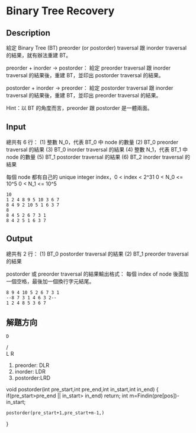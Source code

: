 # Binary Tree Recovery

## Description
給定 Binary Tree (BT) preorder (or postorder) traversal 跟 inorder traversal 的結果，就有辦法重建 BT。

preorder + inorder -> postorder：
給定 preorder traversal 跟 inorder traversal 的結果後，重建 BT，並印出 postorder traversal 的結果。

postorder + inorder -> preorder：
給定 postorder traversal 跟 inorder traversal 的結果後，重建 BT，並印出 preorder traversal 的結果。

Hint：以 BT 的角度而言，preorder 跟 postorder 是一體兩面。

## Input
總共有 6 行：
(1) 整數 N_0，代表 BT_0 中 node 的數量
(2) BT_0 preorder traversal 的結果
(3) BT_0 inorder traversal 的結果
(4) 整數 N_1，代表 BT_1 中 node 的數量
(5) BT_1 postorder traversal 的結果
(6) BT_2 inorder traversal 的結果

每個 node 都有自己的 unique integer index，0 < index < 2^31
0 < N_0 <= 10^5
0 < N_1 <= 10^5
```
10
1 2 4 8 9 5 10 3 6 7
8 4 9 2 10 5 1 6 3 7
8
8 4 5 2 6 7 3 1
8 4 2 5 1 6 3 7
```

## Output
總共有 2 行：
(1) BT_0 postorder traversal 的結果
(2) BT_1 preorder traversal 的結果

postorder 或 preorder traversal 的結果輸出格式：
每個 index of node 後面加一個空格，最後加一個換行字元結尾。
```
8 9 4 10 5 2 6 7 3 1
--8 7 3 1 4 6 3 2--
1 2 4 8 5 3 6 7
```

## 解題方向
    D
  /   \
 L     R
1. preorder: DLR
2. inorder:  LDR
3. postorder:LRD

void postorder(int pre_start,int pre_end,int in_start,int in_end)
{
    if(pre_start>pre_end || in_start> in_end) return;
    int m=Findin(pre[pos])-in_start;

    postorder(pre_start+1,pre_start+m-1,)


}
